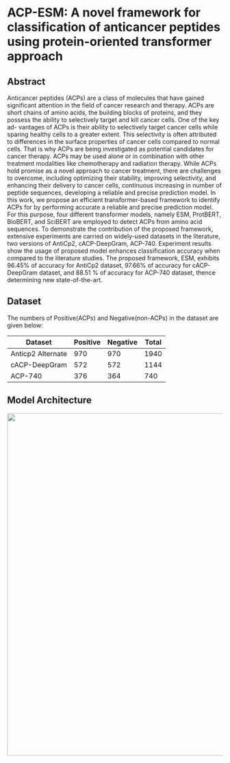 # ACP-ESM: A novel framework for classification of anticancer peptides using protein-oriented transformer approach

## Abstract
Anticancer peptides (ACPs) are a class of molecules that have gained significant attention in the
field of cancer research and therapy. ACPs are short chains of amino acids, the building blocks of
proteins, and they possess the ability to selectively target and kill cancer cells. One of the key ad-
vantages of ACPs is their ability to selectively target cancer cells while sparing healthy cells to a
greater extent. This selectivity is often attributed to differences in the surface properties of cancer
cells compared to normal cells. That is why ACPs are being investigated as potential candidates
for cancer therapy. ACPs may be used alone or in combination with other treatment modalities
like chemotherapy and radiation therapy. While ACPs hold promise as a novel approach to cancer
treatment, there are challenges to overcome, including optimizing their stability, improving
selectivity, and enhancing their delivery to cancer cells, continuous increasing in number of
peptide sequences, developing a reliable and precise prediction model. In this work, we propose
an efficient transformer-based framework to identify ACPs for by performing accurate a reliable
and precise prediction model. For this purpose, four different transformer models, namely ESM,
ProtBERT, BioBERT, and SciBERT are employed to detect ACPs from amino acid sequences.
To demonstrate the contribution of the proposed framework, extensive experiments are carried
on widely-used datasets in the literature, two versions of AntiCp2, cACP-DeepGram, ACP-740.
Experiment results show the usage of proposed model enhances classification accuracy when
compared to the literature studies. The proposed framework, ESM, exhibits 96.45% of accuracy
for AntiCp2 dataset, 97.66% of accuracy for cACP-DeepGram dataset, and 88.51 % of accuracy
for ACP-740 dataset, thence determining new state-of-the-art.

## Dataset
The numbers of Positive(ACPs) and Negative(non-ACPs) in the dataset are given below:

| Dataset           | Positive | Negative | Total |
|-------------------|----------|----------|-------|
| Anticp2 Alternate | 970      | 970      | 1940  |
| cACP-DeepGram     | 572      | 572      | 1144  |
| ACP-740           | 376      | 364      | 740   |


## Model Architecture

<p align="center">
  <img width="800px"  src="https://github.com/mstf-yalcin/acp-esm/assets/83976212/369637f9-821c-4c7e-a4a8-eba55aa5c65e">
</p>

